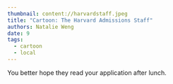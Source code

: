 ```yaml
---
thumbnail: content://harvardstaff.jpeg
title: "Cartoon: The Harvard Admissions Staff"
authors: Natalie Weng
date: 9
tags:
  - cartoon
  - local
---
```


You better hope they read your application after lunch.
